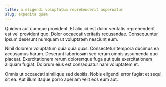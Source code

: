 ```yaml
---
title: a eligendi voluptatum reprehenderit aspernatur
slug: expedita quam
---
```


Quidem aut cumque provident. Et aliquid est dolor veritatis reprehenderit est vel provident quo. Dolor occaecati veritatis recusandae. Consequuntur ipsum deserunt numquam ut voluptatem nesciunt eum.

Nihil dolorem voluptatum quia quia quos. Consectetur tempora ducimus ea accusamus harum. Deserunt laboriosam sed rerum omnis assumenda quo placeat. Exercitationem rerum doloremque fuga aut quia exercitationem aliquam fugiat. Dolorum eius est consequatur nam voluptatem et.

Omnis ut occaecati similique sed debitis. Nobis eligendi error fugiat et sequi sit ea. Aut illum itaque porro aperiam velit eos eum aut.
